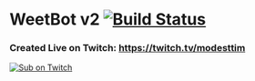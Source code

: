# WeetBot v2 [![Build Status](https://travis-ci.org/TimothyCole/WeetBot-V2.svg?branch=master)](https://travis-ci.org/TimothyCole/WeetBot-V2)
  
### Created Live on Twitch: https://twitch.tv/modesttim
[![Sub on Twitch](https://static-cdn.jtvnw.net/jtv_user_pictures/panel-51684790-image-2c23ef005f9a4731-320-320.png)](https://www.twitch.tv/subs/modesttim)